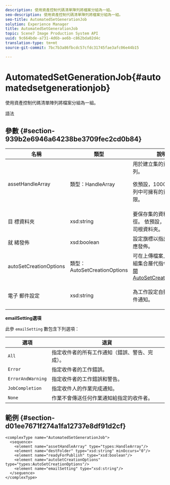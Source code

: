 ```yaml
---
description: 使用資產控制代碼清單陣列將檔案分組為一組。
seo-description: 使用資產控制代碼清單陣列將檔案分組為一組。
seo-title: AutomatedSetGenerationJob
solution: Experience Manager
title: AutomatedSetGenerationJob
topic: Scene7 Image Production System API
uuid: 9c664bde-a731-4d6b-ae6b-c862bda02d4c
translation-type: tm+mt
source-git-commit: 7bc7b3a86fbcdc57cfdc31745fae3afc06e44b15

---
```



# AutomatedSetGenerationJob{#automatedsetgenerationjob}

使用資產控制代碼清單陣列將檔案分組為一組。

語法

## 參數 {#section-939b2e6946a64238be3709fec2cd0b84}

<table id="table_0E031B2014B646BDA2A94D7E0B55DD5B"> 
 <thead> 
  <tr> 
   <th colname="col1" class="entry"> 名稱 </th> 
   <th colname="col2" class="entry"> 類型 </th> 
   <th colname="col3" class="entry"> 說明 </th> 
  </tr> 
 </thead>
 <tbody> 
  <tr> 
   <td colname="col1"> <span class="codeph"> <span class="varname"> assetHandleArray</span></span> </td> 
   <td colname="col2"> <span class="codeph"> 類型：HandleArray</span> </td> 
   <td colname="col3">用於建立集的資產句柄陣列。 <p>依預設，1000是您在陣列中可擁有的資產數目上限。 </p></td> 
  </tr> 
  <tr> 
   <td colname="col1"> <span class="codeph"> 目 <span class="varname"> 標資料夾</span></span> </td> 
   <td colname="col2"> <span class="codeph"> xsd:string</span> </td> 
   <td colname="col3"> 要保存集的資料夾的路徑。 依預設，會儲存至公司根資料夾。 </td> 
  </tr> 
  <tr> 
   <td colname="col1"> <span class="codeph"> 就 <span class="varname"> 緒發佈</span></span> </td> 
   <td colname="col2"> <span class="codeph"> xsd:boolean</span> </td> 
   <td colname="col3"> 設定旗標以指出資產是否應發佈。 </td> 
  </tr> 
  <tr> 
   <td colname="col1"> <span class="codeph"> <span class="varname"> autoSetCreationOptions</span></span> </td> 
   <td colname="col2"> <span class="codeph"> 類型：AutoSetCreationOptions</span> </td> 
   <td colname="col3">可在上傳檔案上執行的一組集合層代指令碼。 請參 <a href="../../types/c-data-types/r-auto-set-creation-options.md#reference-58b42b39e53345aeb87cd1adc864e7ff" format="dita" scope="local"> 閱AutoSetCreationOptions</a></td> 
  </tr> 
  <tr> 
   <td colname="col1"> <span class="codeph"> 電子 <span class="varname"> 郵件設定</span></span> </td> 
   <td colname="col2"> <span class="codeph"> xsd:string</span> </td> 
   <td colname="col3"> <p>為工作設定自動化電子郵件通知。 </p> </td> 
  </tr> 
 </tbody> 
</table>

**emailSetting選項**

此參 `emailSetting` 數包含下列選項：

| 選項 | 退貨 |
|---|---|
| `All` | 指定收件者的所有工作通知（錯誤、警告、完成）。 |
| `Error` | 指定收件者的工作錯誤。 |
| `ErrorAndWarning` | 指定收件者的工作錯誤和警告。 |
| `JobCompletion` | 指定收件人的作業完成通知。 |
| `None` | 作業不會傳送任何作業通知給指定的收件者。 |

## 範例 {#section-d01ee7671f274a1fa12737e8df91d2cf}

```
<complexType name="AutomatedSetGenerationJob">
  <sequence>
    <element name="assetHandleArray" type="types:HandleArray"/>
    <element name="destFolder" type="xsd:string" minOccurs="0"/>
    <element name="readyForPublish" type="xsd:boolean"/>
    <element name="autoSetCreationOptions" type="types:AutoSetCreationOptions"/>
    <element name="emailSetting" type="xsd:string"/>
  </sequence>
</complexType>
```

